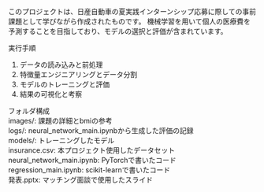 このプロジェクトは、日産自動車の夏実践インターンシップ応募に際しての事前課題として学びながら作成されたものです。
機械学習を用いて個人の医療費を予測することを目指しており、モデルの選択と評価が含まれています。

実行手順
1. データの読み込みと前処理
2. 特徴量エンジニアリングとデータ分割
3. モデルのトレーニングと評価
4. 結果の可視化と考察
   
フォルダ構成  
  images/: 課題の詳細とbmiの参考  
  logs/: neural_network_main.ipynbから生成した評価の記録  
  models/: トレーニングしたモデル  
  insurance.csv: 本プロジェクト使用したデータセット  
  neural_network_main.ipynb: PyTorchで書いたコード  
  regression_main.ipynb: scikit-learnで書いたコード  
  発表.pptx: マッチング面談で使用したスライド  
